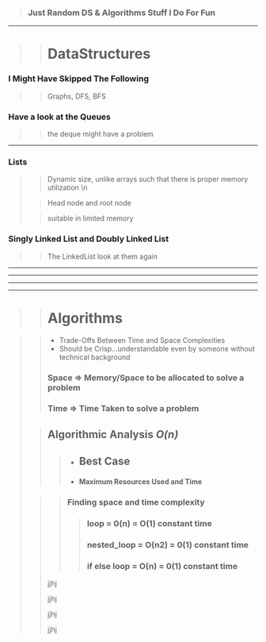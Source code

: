 > ### Just Random DS & Algorithms Stuff I Do For Fun

  -------------------------------------------------------------
> > # DataStructures

### I Might Have Skipped The Following

> > Graphs, DFS, BFS
>
> >

### Have a look at the Queues

> > the deque might have a problem
> >
>
------------------------------------------------------------------

### Lists

> > Dynamic size, unlike arrays such that there is proper memory utilization \n
>
> > Head node and root node
>
> > suitable in limited memory

### Singly Linked List and Doubly Linked List

> > The LinkedList look at them again




------------------------------------------------------------------

------------------------------------------------------------------

------------------------------------------------------------------

------------------------------------------------------------------

> > # Algorithms

> > + Trade-Offs Between Time and Space Complexities
> > + Should be Crisp...understandable even by someone without technical background
>> ### Space => Memory/Space to be allocated to solve a problem
>> ### Time => Time Taken to solve a problem
>
>> ## Algorithmic Analysis _O(n)_
>>> + ## Best Case
>>> + #### Maximum Resources Used and Time
>
>
>
> >
> >
> > > ### Finding space and time complexity
> > > > ### loop = 0(n) = O(1) constant time
> > > > ### nested_loop = O(n2) = 0(1) constant time
> > > > ### if else loop = O(n) = 0(1) constant time    
> >
> >jjhj
> > >
> >
> >jjhj
> > >
> >
> >jjhj
> > >
> >
> >jjhj